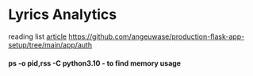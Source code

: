 # Lyrics Analytics

reading list
[article](https://towardsdatascience.com/how-to-set-up-a-production-grade-flask-application-using-application-factory-pattern-and-celery-90281349fb7a)
https://github.com/angeuwase/production-flask-app-setup/tree/main/app/auth


#### ps -o pid,rss -C python3.10 - to find memory usage
